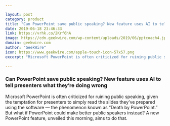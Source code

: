 ```yaml
---

layout: post
category: product
title: "Can PowerPoint save public speaking? New feature uses AI to tell presenters what they’re doing wrong"
date: 2019-06-18 23:46:33
link: https://vrhk.co/2Krf6hA
image: https://cdn.geekwire.com/wp-content/uploads/2019/06/pptcoach4.jpg
domain: geekwire.com
author: "GeekWire"
icon: https://www.geekwire.com/apple-touch-icon-57x57.png
excerpt: "Microsoft PowerPoint is often criticized for ruining public speaking, given the temptation for presenters to simply read the slides they’ve prepared using the software — the phenomenon known as “Death by PowerPoint.” But what if PowerPoint could make better public speakers instead? A new PowerPoint feature, unveiled this morning, aims to do that."

---
```


### Can PowerPoint save public speaking? New feature uses AI to tell presenters what they’re doing wrong

Microsoft PowerPoint is often criticized for ruining public speaking, given the temptation for presenters to simply read the slides they’ve prepared using the software — the phenomenon known as “Death by PowerPoint.” But what if PowerPoint could make better public speakers instead? A new PowerPoint feature, unveiled this morning, aims to do that.